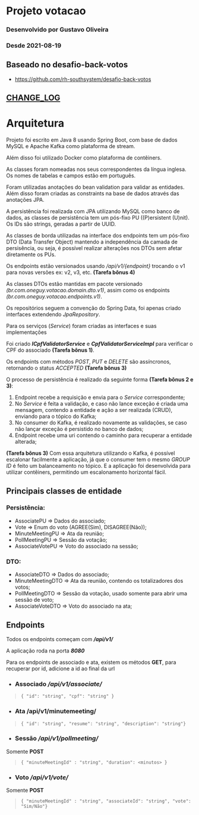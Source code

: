 # Projeto votacao

### Desenvolvido por Gustavo Oliveira

### Desde 2021-08-19

## Baseado no desafio-back-votos

- https://github.com/rh-southsystem/desafio-back-votos

## [CHANGE_LOG](CHANGELOG.md)

# Arquitetura

Projeto foi escrito em Java 8 usando Spring Boot, com base de dados MySQL e Apache Kafka como plataforma de stream.

Além disso foi utilizado Docker como plataforma de contêiners.

As classes foram nomeadas nos seus correspondentes da língua inglesa. Os nomes de tabelas e campos estão em português.

Foram utilizadas anotações do bean validation para validar as entidades. Além disso foram criadas as constraints na base de dados através das anotações JPA.

A persistência foi realizada com JPA utilizando MySQL como banco de dados, as classes de persistência tem um pós-fixo PU ((P)ersistent (U)nit). Os IDs são strings, geradas a partir de UUID.

As classes de borda utilizadas na interface dos endpoints tem um pós-fixo DTO (Data Transfer Object) mantendo a independência da camada de persisência, ou seja, é possível realizar alterações nos DTOs sem afetar diretamente os PUs.

Os endpoints estão versionados usando _/api/v1/{endpoint}_ trocando o v1 para novas versões ex: v2, v3, etc. **(Tarefa bônus 4)**

As classes DTOs estão mantidas em pacote versionado _(br.com.oneguy.votacao.domain.dto.v1)_, assim como os endpoints _(br.com.oneguy.votacao.endpoints.v1)_.

Os repositórios seguem a convenção do Spring Data, foi apenas criado interfaces extendendo _JpaRepository_.

Para os serviços (_Service_) foram criadas as interfaces e suas implementações

Foi criado **_ICpfValidatorService_** e **_CpfValidatorServiceImpl_** para verificar o CPF do associado **(Tarefa bônus 1)**.

Os endpoints com métodos _POST_, _PUT_ e _DELETE_ são assíncronos, retornando o status _ACCEPTED_ **(Tarefa bônus 3)**

O processo de persistência é realizado da seguinte forma **(Tarefa bônus 2 e 3)**:

1. Endpoint recebe a requisição e envia para o _Service_ correspondente;
2. No _Service_ é feita a validação, e caso não lance exceção é criada uma mensagem, contendo a entidade e ação a ser realizada (CRUD), enviando para o tópico do Kafka;
3. No consumer do Kafka, é realizado novamente as validações, se caso não lançar exceção é persistido no banco de dados;
4. Endpoint recebe uma uri contendo o caminho para recuperar a entidade alterada;

**(Tarefa bônus 3)** Com essa arquitetura utilizando o Kafka, é possível escalonar facilmente a aplicação, já que o consumer tem o mesmo _GROUP ID_ é feito um balanceamento no tópico. E a aplicação foi desenvolvida para utilizar contêiners, permitindo um escalonamento horizontal fácil.

## Principais classes de entidade

### Persistência:

- AssociatePU => Dados do associado;
- Vote => Enum do voto (AGREE(Sim), DISAGREE(Não));
- MinuteMeetingPU => Ata da reunião;
- PollMeetingPU => Sessão da votação;
- AssociateVotePU => Voto do associado na sessão;

### DTO:

- AssociateDTO => Dados do associado;
- MinuteMeetingDTO => Ata da reunião, contendo os totalizadores dos votos;
- PollMeetingDTO => Sessão da votação, usado somente para abrir uma sessão de voto;
- AssociateVoteDTO => Voto do associado na ata;

## Endpoints

Todos os endpoints começam com **_/api/v1/_**

A aplicação roda na porta **_8080_**

Para os endpoints de associado e ata, existem os métodos **GET**, para recuperar por id, adicione a id ao final da url

- ### Associado **_/api/v1/associate/_**

> `{ "id": "string", "cpf": "string" }`

- ### Ata **/api/v1/minutemeeting/**

> `{ "id": "string", "resume": "string", "description": "string"}`

- ### Sessão **_/api/v1/pollmeeting/_**

Somente **POST**

> `{ "minuteMeetingId" : "string", "duration": <minutos> }`

- ### Voto **_/api/v1/vote/_**

Somente **POST**

> `{ "minuteMeetingId" : "string", "associateId": "string", "vote": "Sim/Não"}`
